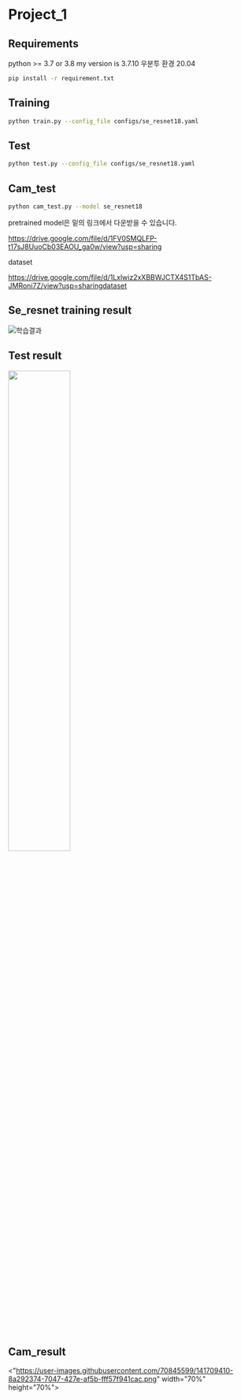# Project_1

## Requirements
python >= 3.7 or 3.8 my version is 3.7.10 우분투 환경 20.04

```bash
pip install -r requirement.txt
```
## Training

```bash
python train.py --config_file configs/se_resnet18.yaml
```
## Test

```bash
python test.py --config_file configs/se_resnet18.yaml
```
## Cam_test
```bash
python cam_test.py --model se_resnet18
```

pretrained model은 밑의 링크에서 다운받을 수 있습니다.

https://drive.google.com/file/d/1FV0SMQLFP-t17sJ8UuoCb03EAOU_ga0w/view?usp=sharing

dataset

https://drive.google.com/file/d/1Lxlwiz2xXBBWJCTX4S1TbAS-JMRoni7Z/view?usp=sharingdataset

## Se_resnet training result

![학습결과](https://user-images.githubusercontent.com/70845599/141709257-be45b64a-9395-4850-8104-9a3f65db58d1.png)

## Test result

<img src = "https://user-images.githubusercontent.com/70845599/141709382-f940e7c6-7129-4e27-bdb0-4768e2100ad5.png" width="50%" height="50%">

## Cam_result

<"https://user-images.githubusercontent.com/70845599/141709410-8a292374-7047-427e-af5b-fff57f941cac.png" width="70%" height="70%">

